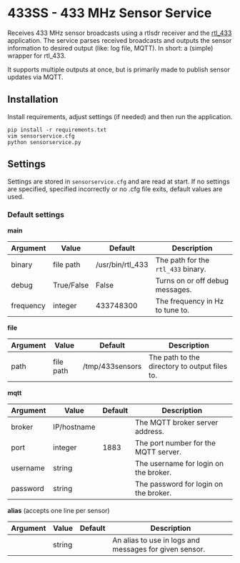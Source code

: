 # 433SS - 433 MHz Sensor Service

Receives 433 MHz sensor broadcasts using a rtlsdr receiver and the [rtl_433](https://github.com/merbanan/rtl_433) application. The service parses received broadcasts and outputs the sensor information to desired output (like: log file, MQTT). In short: a (simple) wrapper for rtl_433.

It supports multiple outputs at once, but is primarily made to publish sensor updates via MQTT.

## Installation
Install requirements, adjust settings (if needed) and then run the application.
```
pip install -r requirements.txt
vim sensorservice.cfg
python sensorservice.py
```

## Settings
Settings are stored in `sensorservice.cfg` and are read at start. If no settings are specified, specified incorrectly or no .cfg file exits, default values are used.

### Default settings

**main**

| Argument  | Value      | Default          | Description                        |
|-----------|------------|------------------|------------------------------------|
| binary    | file path  | /usr/bin/rtl_433 | The path for the `rtl_433` binary. |
| debug     | True/False | False            | Turns on or off debug messages.    |
| frequency | integer    | 433748300        | The frequency in Hz to tune to.    |

**file**

| Argument | Value     | Default         | Description                                   |
|----------|-----------|-----------------|-----------------------------------------------|
| path     | file path | /tmp/433sensors | The path to the directory to output files to. |

**mqtt**

| Argument  | Value       | Default | Description                           |
|-----------|-------------|---------|---------------------------------------|
| broker    | IP/hostname |         | The MQTT broker server address.       |
| port      | integer     | 1883    | The port number for the MQTT server.  |
| username  | string      |         | The username for login on the broker. |
| password  | string      |         | The password for login on the broker. |

**alias** (accepts one line per sensor)

| Argument    | Value  | Default | Description                                            |
|-------------|--------|---------|--------------------------------------------------------|
| <sensor id> | string |         | An alias to use in logs and messages for given sensor. |
